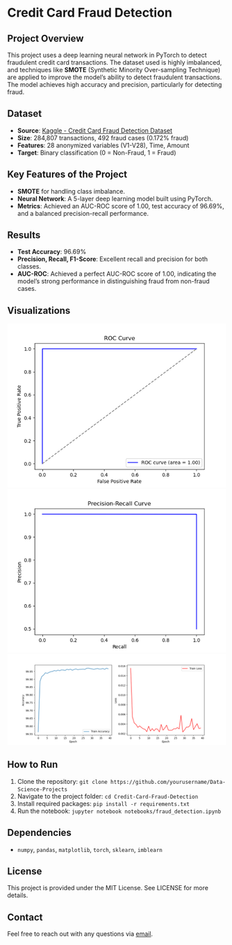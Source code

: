 # Credit Card Fraud Detection

## Project Overview
This project uses a deep learning neural network in PyTorch to detect fraudulent credit card transactions. The dataset used is highly imbalanced, and techniques like **SMOTE** (Synthetic Minority Over-sampling Technique) are applied to improve the model’s ability to detect fraudulent transactions. The model achieves high accuracy and precision, particularly for detecting fraud.

## Dataset
- **Source**: [Kaggle - Credit Card Fraud Detection Dataset](https://www.kaggle.com/mlg-ulb/creditcardfraud)
- **Size**: 284,807 transactions, 492 fraud cases (0.172% fraud)
- **Features**: 28 anonymized variables (V1-V28), Time, Amount
- **Target**: Binary classification (0 = Non-Fraud, 1 = Fraud)

## Key Features of the Project
- **SMOTE** for handling class imbalance.
- **Neural Network**: A 5-layer deep learning model built using PyTorch.
- **Metrics**: Achieved an AUC-ROC score of 1.00, test accuracy of 96.69%, and a balanced precision-recall performance.

## Results
- **Test Accuracy**: 96.69%
- **Precision, Recall, F1-Score**: Excellent recall and precision for both classes.
- **AUC-ROC**: Achieved a perfect AUC-ROC score of 1.00, indicating the model’s strong performance in distinguishing fraud from non-fraud cases.

## Visualizations
![ROC Curve](./images/roc_curve.png)
![Precision-Recall Curve](./images/precision_recall_curve.png)
![Training Accuracy and Loss](./images/training_accuracy_loss.png)

## How to Run
1. Clone the repository: `git clone https://github.com/yourusername/Data-Science-Projects`
2. Navigate to the project folder: `cd Credit-Card-Fraud-Detection`
3. Install required packages: `pip install -r requirements.txt`
4. Run the notebook: `jupyter notebook notebooks/fraud_detection.ipynb`

## Dependencies
- `numpy`, `pandas`, `matplotlib`, `torch`, `sklearn`, `imblearn`

## License
This project is provided under the MIT License. See LICENSE for more details.

## Contact
Feel free to reach out with any questions via [email](mailto:apolyzoidis@hotmail.com).
